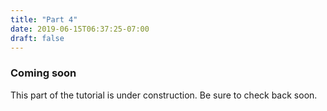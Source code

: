 ```yaml
---
title: "Part 4"
date: 2019-06-15T06:37:25-07:00
draft: false
---
```


### Coming soon

This part of the tutorial is under construction. Be sure to check back
soon.

<script src="/js/codetabs.js"></script>
